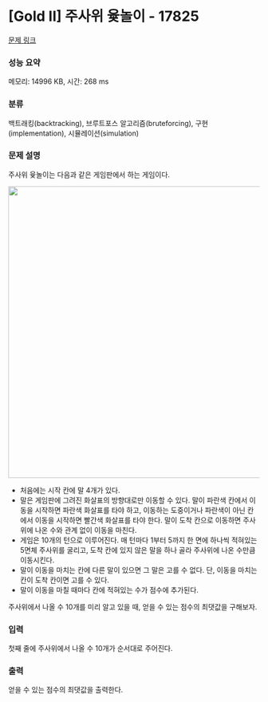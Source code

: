 # [Gold II] 주사위 윷놀이 - 17825 

[문제 링크](https://www.acmicpc.net/problem/17825) 

### 성능 요약

메모리: 14996 KB, 시간: 268 ms

### 분류

백트래킹(backtracking), 브루트포스 알고리즘(bruteforcing), 구현(implementation), 시뮬레이션(simulation)

### 문제 설명

<p>주사위 윷놀이는 다음과 같은 게임판에서 하는 게임이다.</p>

<p style="text-align: center;"><img alt="" src="https://upload.acmicpc.net/43409ac6-54bf-4a21-b542-e01a8211e59f/-/preview/" style="width: 640px; height: 585px;"></p>

<ul>
	<li>처음에는 시작 칸에 말 4개가 있다.</li>
	<li>말은 게임판에 그려진 화살표의 방향대로만 이동할 수 있다. 말이 파란색 칸에서 이동을 시작하면 파란색 화살표를 타야 하고, 이동하는 도중이거나 파란색이 아닌 칸에서 이동을 시작하면 빨간색 화살표를 타야 한다. 말이 도착 칸으로 이동하면 주사위에 나온 수와 관계 없이 이동을 마친다.</li>
	<li>게임은 10개의 턴으로 이루어진다. 매 턴마다 1부터 5까지 한 면에 하나씩 적혀있는 5면체 주사위를 굴리고, 도착 칸에 있지 않은 말을 하나 골라 주사위에 나온 수만큼 이동시킨다.</li>
	<li>말이 이동을 마치는 칸에 다른 말이 있으면 그 말은 고를 수 없다. 단, 이동을 마치는 칸이 도착 칸이면 고를 수 있다.</li>
	<li>말이 이동을 마칠 때마다 칸에 적혀있는 수가 점수에 추가된다.</li>
</ul>

<p>주사위에서 나올 수 10개를 미리 알고 있을 때, 얻을 수 있는 점수의 최댓값을 구해보자.</p>

### 입력 

 <p>첫째 줄에 주사위에서 나올 수 10개가 순서대로 주어진다.</p>

### 출력 

 <p>얻을 수 있는 점수의 최댓값을 출력한다.</p>


